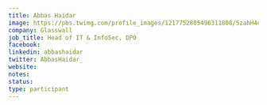 ```yaml
---
title: Abbas Haidar
image: https://pbs.twimg.com/profile_images/1217752805496311808/5zahH4ox_400x400.jpg
company: Glasswall
job_title: Head of IT & InfoSec, DPO
facebook:
linkedin: abbashaidar
twitter: AbbasHaidar_
website:
notes:
status: 
type: participant
---
```


<!-- put more details about participant here -->
